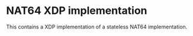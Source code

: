 # NAT64 XDP implementation

This contains a XDP implementation of a stateless NAT64 implementation.
